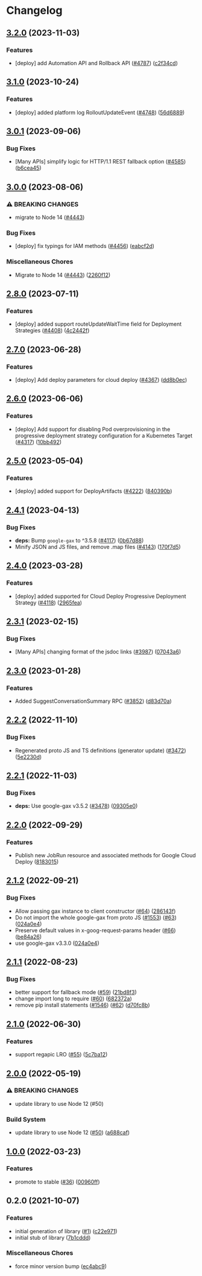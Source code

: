 # Changelog

## [3.2.0](https://github.com/googleapis/google-cloud-node/compare/deploy-v3.1.0...deploy-v3.2.0) (2023-11-03)


### Features

* [deploy] add Automation API and Rollback API ([#4787](https://github.com/googleapis/google-cloud-node/issues/4787)) ([c2f34cd](https://github.com/googleapis/google-cloud-node/commit/c2f34cd5f7a3a8a99b2c56348f0f48a41fb4d32e))

## [3.1.0](https://github.com/googleapis/google-cloud-node/compare/deploy-v3.0.1...deploy-v3.1.0) (2023-10-24)


### Features

* [deploy] added platform log RolloutUpdateEvent ([#4748](https://github.com/googleapis/google-cloud-node/issues/4748)) ([56d6889](https://github.com/googleapis/google-cloud-node/commit/56d688930012a4495b17a4df9ec1a40cabcb2979))

## [3.0.1](https://github.com/googleapis/google-cloud-node/compare/deploy-v3.0.0...deploy-v3.0.1) (2023-09-06)


### Bug Fixes

* [Many APIs] simplify logic for HTTP/1.1 REST fallback option ([#4585](https://github.com/googleapis/google-cloud-node/issues/4585)) ([b6cea45](https://github.com/googleapis/google-cloud-node/commit/b6cea45d03faaa7bd6e5daa36ebd0063a1e1f251))

## [3.0.0](https://github.com/googleapis/google-cloud-node/compare/deploy-v2.8.0...deploy-v3.0.0) (2023-08-06)


### ⚠ BREAKING CHANGES

* migrate to Node 14 ([#4443](https://github.com/googleapis/google-cloud-node/issues/4443))

### Bug Fixes

* [deploy] fix typings for IAM methods ([#4456](https://github.com/googleapis/google-cloud-node/issues/4456)) ([eabcf2d](https://github.com/googleapis/google-cloud-node/commit/eabcf2d02b98a4b6c183288719b77c47931d11ab))


### Miscellaneous Chores

* Migrate to Node 14 ([#4443](https://github.com/googleapis/google-cloud-node/issues/4443)) ([2260f12](https://github.com/googleapis/google-cloud-node/commit/2260f12543d171bda95345e53475f5f0fdc45770))

## [2.8.0](https://github.com/googleapis/google-cloud-node/compare/deploy-v2.7.0...deploy-v2.8.0) (2023-07-11)


### Features

* [deploy] added support routeUpdateWaitTime field for Deployment Strategies ([#4408](https://github.com/googleapis/google-cloud-node/issues/4408)) ([4c2442f](https://github.com/googleapis/google-cloud-node/commit/4c2442fb3b2183d49bdd721ddc751f5b4cbcabca))

## [2.7.0](https://github.com/googleapis/google-cloud-node/compare/deploy-v2.6.0...deploy-v2.7.0) (2023-06-28)


### Features

* [deploy] Add deploy parameters for cloud deploy ([#4367](https://github.com/googleapis/google-cloud-node/issues/4367)) ([dd8b0ec](https://github.com/googleapis/google-cloud-node/commit/dd8b0ec2df1c39330e1a104de55e809d9a31a1a9))

## [2.6.0](https://github.com/googleapis/google-cloud-node/compare/deploy-v2.5.0...deploy-v2.6.0) (2023-06-06)


### Features

* [deploy] Add support for disabling Pod overprovisioning in the progressive deployment strategy configuration for a Kubernetes Target ([#4317](https://github.com/googleapis/google-cloud-node/issues/4317)) ([10bb492](https://github.com/googleapis/google-cloud-node/commit/10bb49288c297bfd04bf48b26646e3990b454e27))

## [2.5.0](https://github.com/googleapis/google-cloud-node/compare/deploy-v2.4.1...deploy-v2.5.0) (2023-05-04)


### Features

* [deploy] added support for DeployArtifacts ([#4222](https://github.com/googleapis/google-cloud-node/issues/4222)) ([840390b](https://github.com/googleapis/google-cloud-node/commit/840390b4fdad779617572db6ce54922cb894e667))

## [2.4.1](https://github.com/googleapis/google-cloud-node/compare/deploy-v2.4.0...deploy-v2.4.1) (2023-04-13)


### Bug Fixes

* **deps:** Bump `google-gax` to ^3.5.8 ([#4117](https://github.com/googleapis/google-cloud-node/issues/4117)) ([0b67d88](https://github.com/googleapis/google-cloud-node/commit/0b67d883963643ce1b4f6d2ccd3e8d37adf6e029))
* Minify JSON and JS files, and remove .map files ([#4143](https://github.com/googleapis/google-cloud-node/issues/4143)) ([170f7d5](https://github.com/googleapis/google-cloud-node/commit/170f7d57b8fd344d182a8e758867b8124722eebc))

## [2.4.0](https://github.com/googleapis/google-cloud-node/compare/deploy-v2.3.1...deploy-v2.4.0) (2023-03-28)


### Features

* [deploy] added supported for Cloud Deploy Progressive Deployment Strategy ([#4118](https://github.com/googleapis/google-cloud-node/issues/4118)) ([2965fea](https://github.com/googleapis/google-cloud-node/commit/2965feabbec63b308d7e1c36f98ba3405f879cfb))

## [2.3.1](https://github.com/googleapis/google-cloud-node/compare/deploy-v2.3.0...deploy-v2.3.1) (2023-02-15)


### Bug Fixes

* [Many APIs] changing format of the jsdoc links ([#3987](https://github.com/googleapis/google-cloud-node/issues/3987)) ([07043a6](https://github.com/googleapis/google-cloud-node/commit/07043a629545ad418f33f90f9f96147a136e1728))

## [2.3.0](https://github.com/googleapis/google-cloud-node/compare/deploy-v2.2.2...deploy-v2.3.0) (2023-01-28)


### Features

* Added SuggestConversationSummary RPC ([#3852](https://github.com/googleapis/google-cloud-node/issues/3852)) ([d83d70a](https://github.com/googleapis/google-cloud-node/commit/d83d70a25f78812a44c4476b2149fbdef0a2baa1))

## [2.2.2](https://github.com/googleapis/google-cloud-node/compare/deploy-v2.2.1...deploy-v2.2.2) (2022-11-10)


### Bug Fixes

* Regenerated proto JS and TS definitions (generator update) ([#3472](https://github.com/googleapis/google-cloud-node/issues/3472)) ([5e2230d](https://github.com/googleapis/google-cloud-node/commit/5e2230dfc4302bb2ac9628ff4200eb46509e103d))

## [2.2.1](https://github.com/googleapis/google-cloud-node/compare/deploy-v2.2.0...deploy-v2.2.1) (2022-11-03)


### Bug Fixes

* **deps:** Use google-gax v3.5.2 ([#3478](https://github.com/googleapis/google-cloud-node/issues/3478)) ([09305e0](https://github.com/googleapis/google-cloud-node/commit/09305e06548b89dc17bb3d3167e2d1e69588caa4))

## [2.2.0](https://github.com/googleapis/nodejs-deploy/compare/v2.1.2...v2.2.0) (2022-09-29)


### Features

* Publish new JobRun resource and associated methods for Google Cloud Deploy ([8183015](https://github.com/googleapis/nodejs-deploy/commit/8183015c907f932346fde8c3b6dc981a3e561efe))

## [2.1.2](https://github.com/googleapis/nodejs-deploy/compare/v2.1.1...v2.1.2) (2022-09-21)


### Bug Fixes

* Allow passing gax instance to client constructor ([#64](https://github.com/googleapis/nodejs-deploy/issues/64)) ([286143f](https://github.com/googleapis/nodejs-deploy/commit/286143f2e7aff409f57b57f58239c21fa16dc230))
* Do not import the whole google-gax from proto JS ([#1553](https://github.com/googleapis/nodejs-deploy/issues/1553)) ([#63](https://github.com/googleapis/nodejs-deploy/issues/63)) ([024a0e4](https://github.com/googleapis/nodejs-deploy/commit/024a0e4e4902950fc9b40bfed77f2c2ceacf2fce))
* Preserve default values in x-goog-request-params header ([#66](https://github.com/googleapis/nodejs-deploy/issues/66)) ([be84a26](https://github.com/googleapis/nodejs-deploy/commit/be84a262c1292cd804d7c3b4e0690e21ff122460))
* use google-gax v3.3.0 ([024a0e4](https://github.com/googleapis/nodejs-deploy/commit/024a0e4e4902950fc9b40bfed77f2c2ceacf2fce))

## [2.1.1](https://github.com/googleapis/nodejs-deploy/compare/v2.1.0...v2.1.1) (2022-08-23)


### Bug Fixes

* better support for fallback mode ([#59](https://github.com/googleapis/nodejs-deploy/issues/59)) ([21bd8f3](https://github.com/googleapis/nodejs-deploy/commit/21bd8f318612224884e01504e949d59f9f9c5615))
* change import long to require ([#60](https://github.com/googleapis/nodejs-deploy/issues/60)) ([682372a](https://github.com/googleapis/nodejs-deploy/commit/682372af2f6758cb797743ad08ad474837024219))
* remove pip install statements ([#1546](https://github.com/googleapis/nodejs-deploy/issues/1546)) ([#62](https://github.com/googleapis/nodejs-deploy/issues/62)) ([d70fc8b](https://github.com/googleapis/nodejs-deploy/commit/d70fc8b1f161cd908385001eb433fb0a1bdae561))

## [2.1.0](https://github.com/googleapis/nodejs-deploy/compare/v2.0.0...v2.1.0) (2022-06-30)


### Features

* support regapic LRO ([#55](https://github.com/googleapis/nodejs-deploy/issues/55)) ([5c7ba12](https://github.com/googleapis/nodejs-deploy/commit/5c7ba1270c9f7b386614a1efa4ef4e752b591fda))

## [2.0.0](https://github.com/googleapis/nodejs-deploy/compare/v1.0.0...v2.0.0) (2022-05-19)


### ⚠ BREAKING CHANGES

* update library to use Node 12 (#50)

### Build System

* update library to use Node 12 ([#50](https://github.com/googleapis/nodejs-deploy/issues/50)) ([a688caf](https://github.com/googleapis/nodejs-deploy/commit/a688caf817f5f760d951ad6e9570ee0f4a4c0c5f))

## [1.0.0](https://github.com/googleapis/nodejs-deploy/compare/v0.2.0...v1.0.0) (2022-03-23)


### Features

* promote to stable ([#36](https://github.com/googleapis/nodejs-deploy/issues/36)) ([00960ff](https://github.com/googleapis/nodejs-deploy/commit/00960ff75a3d40e9f4a81efb868e56642937e49f))

## 0.2.0 (2021-10-07)


### Features

* initial generation of library ([#1](https://www.github.com/googleapis/nodejs-deploy/issues/1)) ([c22e971](https://www.github.com/googleapis/nodejs-deploy/commit/c22e9711390855c0c992d3f89ac47360c7e47daf))
* initial stub of library ([7b1cddd](https://www.github.com/googleapis/nodejs-deploy/commit/7b1cdddd39f236838bba28d70ab9b24ba66a8aa5))


### Miscellaneous Chores

* force minor version bump ([ec4abc9](https://www.github.com/googleapis/nodejs-deploy/commit/ec4abc940641181946ae5c27079c9e72b26774cf))
